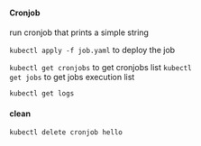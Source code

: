 <h4>Cronjob</h4>
run cronjob that prints a simple string

<code>kubectl apply -f job.yaml</code> to deploy the job<br>

<code>kubectl get cronjobs</code> to get cronjobs list
<code>kubectl get jobs</code> to get jobs execution list

<code>kubectl get logs</code> 


<h4>clean</h4>
<code>kubectl delete cronjob hello</code>